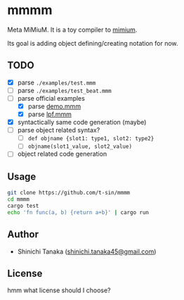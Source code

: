 # mmmm

Meta MiMiuM. It is a toy compiler to [mimium](https://github.com/mimium-org/mimium).

Its goal is adding object defining/creating notation for now.

## TODO

- [x] parse `./examples/test.mmm`
- [ ] parse `./examples/test_beat.mmm`
- [ ] parse official examples
  - [x] parse [demo.mmm](https://github.com/mimium-org/mimium/blob/dev/examples/demo.mmm)
  - [x] parse [lpf.mmm](https://github.com/mimium-org/mimium/blob/dev/examples/lpf.mmm)
- [x] syntactically same code generation (maybe)
- [ ] parse object related syntax?
  - [ ] `def objname {slot1: type1, slot2: type2}`
  - [ ] `objname(slot1_value, slot2_value)`
- [ ] object related code generation

## Usage

```sh
git clone https://github.com/t-sin/mmmm
cd mmmm
cargo test
echo 'fn func(a, b) {return a+b}' | cargo run
```

## Author

- Shinichi Tanaka (<shinichi.tanaka45@gmail.com>)

## License

hmm what license should I choose?
